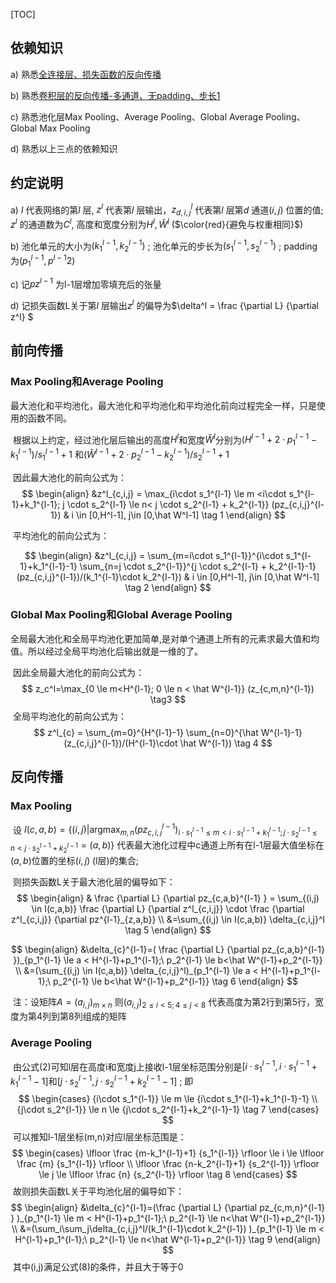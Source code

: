 [TOC]



## 依赖知识

a) 熟悉[全连接层、损失函数的反向传播](0_1-全连接层、损失函数的反向传播.md)

b) 熟悉[卷积层的反向传播-多通道、无padding、步长1](0_2_2-卷积层的反向传播-多通道、无padding、步长1.md)

c) 熟悉池化层Max Pooling、Average Pooling、Global Average Pooling、Global Max Pooling

d) 熟悉以上三点的依赖知识



## 约定说明

a) $l$ 代表网络的第$l$ 层, $z^l$ 代表第$l$ 层输出，$z_{d,i,j}^l$ 代表第$l$ 层第$d$ 通道$(i,j)$ 位置的值; $z^l$ 的通道数为$C^l$, 高度和宽度分别为$H^l,\hat W^l$ ($\color{red}{避免与权重相同}$) 

b)  池化单元的大小为$(k_1^{l-1},k_2^{l-1})$ ; 池化单元的步长为$(s_1^{l-1},s_2^{l-1})$ ; padding为$(p^{l-1}_1,p^{l-1}2)$

c) 记$pz^{l-1}$ 为l-1层增加零填充后的张量

d) 记损失函数L关于第$l$ 层输出$z^l$ 的偏导为$\delta^l = \frac {\partial L} {\partial z^l} $   



## 前向传播

### Max Pooling和Average Pooling

​        最大池化和平均池化，最大池化和平均池化和平均池化前向过程完全一样，只是使用的函数不同。

​        根据以上约定，经过池化层后输出的高度$H^l$和宽度$\hat W^l$分别为$(H^{l-1}+2\cdot p_1^{l-1}-k_1^{l-1})/s_1^{l-1}+1$ 和$(\hat W^{l-1}+2\cdot p_2^{l-1}-k_2^{l-1})/s_2^{l-1}+1$

​         因此最大池化的前向公式为：
$$
\begin{align}
&z^l_{c,i,j} = \max_{i\cdot s_1^{l-1} \le m <i\cdot s_1^{l-1}+k_1^{l-1}; j \cdot s_2^{l-1} \le n< j \cdot s_2^{l-1} + k_2^{l-1}} (pz_{c,i,j}^{l-1})  & i \in [0,H^l-1], j\in [0,\hat W^l-1]   \tag 1
\end{align}
$$

​	平均池化的前向公式为：

$$
\begin{align}
&z^l_{c,i,j} = \sum_{m=i\cdot s_1^{l-1}}^{i\cdot s_1^{l-1}+k_1^{l-1}-1} \sum_{n=j \cdot s_2^{l-1}}^{j \cdot s_2^{l-1} + k_2^{l-1}-1} (pz_{c,i,j}^{l-1})/(k_1^{l-1}\cdot k_2^{l-1})  & i \in [0,H^l-1], j\in [0,\hat W^l-1]   \tag 2
\end{align}
$$


### Global Max Pooling和Global Average Pooling

​         全局最大池化和全局平均池化更加简单,是对单个通道上所有的元素求最大值和均值。所以经过全局平均池化后输出就是一维的了。

​         因此全局最大池化的前向公式为：
$$
z_c^l=\max_{0 \le m<H^{l-1}; 0 \le n < \hat W^{l-1}} (z_{c,m,n}^{l-1})   \tag3
$$
​         全局平均池化的前向公式为：
$$
z^l_{c} = \sum_{m=0}^{H^{l-1}-1} \sum_{n=0}^{\hat W^{l-1}-1} (z_{c,i,j}^{l-1})/(H^{l-1}\cdot \hat W^{l-1})   \tag 4
$$




## 反向传播

### Max Pooling

​       设 $I(c,a,b)=\{(i,j)|\mathop{\arg\max}_{m,n}(pz_{c,i,j}^{l-1})_ {i\cdot s_1^{l-1} \le m <i\cdot s_1^{l-1}+k_1^{l-1}; j \cdot s_2^{l-1} \le n< j \cdot s_2^{l-1} + k_2^{l-1}}=(a,b)\}$ 代表最大池化过程中c通道上所有在l-1层最大值坐标在$(a,b)$位置的坐标$(i,j)$ (l层)的集合; 

​       则损失函数L关于最大池化层的偏导如下：
$$
\begin{align}
& \frac {\partial L} {\partial pz_{c,a,b}^{l-1} } = \sum_{(i,j) \in I(c,a,b)}
\frac {\partial L} {\partial z^l_{c,i,j}} \cdot \frac {\partial z^l_{c,i,j}} {\partial pz^{l-1}_{z,a,b}} \\
&=\sum_{(i,j) \in I(c,a,b)} \delta_{c,i,j}^l  \tag 5
\end{align}
$$

$$
\begin{align}
&\delta_{c}^{l-1}=( \frac {\partial L} {\partial pz_{c,a,b}^{l-1} })_{p_1^{l-1} \le a < H^{l-1}+p_1^{l-1};\ p_2^{l-1} \le b<\hat W^{l-1}+p_2^{l-1}} \\
&=(\sum_{(i,j) \in I(c,a,b)} \delta_{c,i,j}^l)_{p_1^{l-1} \le a < H^{l-1}+p_1^{l-1};\ p_2^{l-1} \le b<\hat W^{l-1}+p_2^{l-1}} \tag 6
\end{align}
$$

​           注：设矩阵$A=(a_{i,j})_{m \times n}$ 则$(a_{i,j})_{2 \le i <5; 4 \le j <8}$ 代表高度为第2行到第5行，宽度为第4列到第8列组成的矩阵

### Average Pooling

​           由公式(2)可知l层在高度i和宽度j上接收l-1层坐标范围分别是$[{i\cdot s_1^{l-1}},{i\cdot s_1^{l-1}+k_1^{l-1}-1}]  \text{和}[{j\cdot s_2^{l-1}},{j\cdot s_2^{l-1}+k_2^{l-1}-1}]$ ; 即
$$
\begin{cases}
{i\cdot s_1^{l-1}} \le m \le {i\cdot s_1^{l-1}+k_1^{l-1}-1}  \\
{j\cdot s_2^{l-1}} \le n \le {j\cdot s_2^{l-1}+k_2^{l-1}-1}  \tag 7
\end{cases}
$$
​           可以推知l-1层坐标(m,n)对应l层坐标范围是：
$$
\begin{cases}
\lfloor \frac {m-k_1^{l-1}+1} {s_1^{l-1}} \rfloor \le i \le \lfloor \frac {m} {s_1^{l-1}} \rfloor \\
\lfloor \frac {n-k_2^{l-1}+1} {s_2^{l-1}} \rfloor \le j \le \lfloor \frac {n} {s_2^{l-1}} \rfloor  \tag 8
\end{cases}
$$
​           故则损失函数L关于平均池化层的偏导如下：
$$
\begin{align}
&\delta_{c}^{l-1}=(\frac {\partial L} {\partial pz_{c,m,n}^{l-1} } )_{p_1^{l-1} \le m < H^{l-1}+p_1^{l-1};\ p_2^{l-1} \le n<\hat W^{l-1}+p_2^{l-1}} \\
&=(\sum_i\sum_j\delta_{c,i,j}^l/(k_1^{l-1}\cdot k_2^{l-1}) )_{p_1^{l-1} \le m < H^{l-1}+p_1^{l-1};\ p_2^{l-1} \le n<\hat W^{l-1}+p_2^{l-1}}   \tag 9
\end{align}
$$
​           其中(i,j)满足公式(8)的条件，并且大于等于0